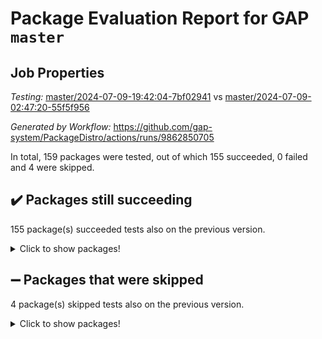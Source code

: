 # Package Evaluation Report for GAP `master`

## Job Properties

*Testing:* [master/2024-07-09-19:42:04-7bf02941](https://github.com/gap-system/PackageDistro/blob/data/reports/master/2024-07-09-19:42:04-7bf02941) vs [master/2024-07-09-02:47:20-55f5f956](https://github.com/gap-system/PackageDistro/blob/data/reports/master/2024-07-09-02:47:20-55f5f956)

*Generated by Workflow:* https://github.com/gap-system/PackageDistro/actions/runs/9862850705

In total, 159 packages were tested, out of which 155 succeeded, 0 failed and 4 were skipped.

## :heavy_check_mark: Packages still succeeding

155 package(s) succeeded tests also on the previous version.
<details><summary>Click to show packages!</summary>

- 4ti2interface 2023.02-04 [(success)](https://github.com/gap-system/PackageDistro/actions/runs/9862850705/job/27234698305)
- ace 5.6.2 [(success)](https://github.com/gap-system/PackageDistro/actions/runs/9862850705/job/27234701436)
- aclib 1.3.2 [(success)](https://github.com/gap-system/PackageDistro/actions/runs/9862850705/job/27234703303)
- agt 0.3.1 [(success)](https://github.com/gap-system/PackageDistro/actions/runs/9862850705/job/27234704140)
- alnuth 3.2.1 [(success)](https://github.com/gap-system/PackageDistro/actions/runs/9862850705/job/27234704690)
- anupq 3.3.0 [(success)](https://github.com/gap-system/PackageDistro/actions/runs/9862850705/job/27234705061)
- atlasrep 2.1.8 [(success)](https://github.com/gap-system/PackageDistro/actions/runs/9862850705/job/27234707273)
- autodoc 2023.06.19 [(success)](https://github.com/gap-system/PackageDistro/actions/runs/9862850705/job/27234708384)
- automata 1.15 [(success)](https://github.com/gap-system/PackageDistro/actions/runs/9862850705/job/27234708696)
- automgrp 1.3.2 [(success)](https://github.com/gap-system/PackageDistro/actions/runs/9862850705/job/27234708943)
- autpgrp 1.11 [(success)](https://github.com/gap-system/PackageDistro/actions/runs/9862850705/job/27234709299)
- cap 2024.07-05 [(success)](https://github.com/gap-system/PackageDistro/actions/runs/9862850705/job/27234709556)
- caratinterface 2.3.6 [(success)](https://github.com/gap-system/PackageDistro/actions/runs/9862850705/job/27234709866)
- cddinterface 2022.11.01 [(success)](https://github.com/gap-system/PackageDistro/actions/runs/9862850705/job/27234710132)
- circle 1.6.6 [(success)](https://github.com/gap-system/PackageDistro/actions/runs/9862850705/job/27234710401)
- classicpres 1.22 [(success)](https://github.com/gap-system/PackageDistro/actions/runs/9862850705/job/27234710650)
- cohomolo 1.6.11 [(success)](https://github.com/gap-system/PackageDistro/actions/runs/9862850705/job/27234710930)
- congruence 1.2.6 [(success)](https://github.com/gap-system/PackageDistro/actions/runs/9862850705/job/27234711157)
- corelg 1.57 [(success)](https://github.com/gap-system/PackageDistro/actions/runs/9862850705/job/27234711458)
- crime 1.6 [(success)](https://github.com/gap-system/PackageDistro/actions/runs/9862850705/job/27234711696)
- crisp 1.4.6 [(success)](https://github.com/gap-system/PackageDistro/actions/runs/9862850705/job/27234711971)
- crypting 0.10.4 [(success)](https://github.com/gap-system/PackageDistro/actions/runs/9862850705/job/27234712248)
- cryst 4.1.27 [(success)](https://github.com/gap-system/PackageDistro/actions/runs/9862850705/job/27234712602)
- crystcat 1.1.10 [(success)](https://github.com/gap-system/PackageDistro/actions/runs/9862850705/job/27234712885)
- ctbllib 1.3.9 [(success)](https://github.com/gap-system/PackageDistro/actions/runs/9862850705/job/27234713167)
- cubefree 1.19 [(success)](https://github.com/gap-system/PackageDistro/actions/runs/9862850705/job/27234713482)
- curlinterface 2.3.2 [(success)](https://github.com/gap-system/PackageDistro/actions/runs/9862850705/job/27234713810)
- cvec 2.8.1 [(success)](https://github.com/gap-system/PackageDistro/actions/runs/9862850705/job/27234714149)
- datastructures 0.3.0 [(success)](https://github.com/gap-system/PackageDistro/actions/runs/9862850705/job/27234714460)
- deepthought 1.0.6 [(success)](https://github.com/gap-system/PackageDistro/actions/runs/9862850705/job/27234714695)
- design 1.8 [(success)](https://github.com/gap-system/PackageDistro/actions/runs/9862850705/job/27234714974)
- difsets 2.3.1 [(success)](https://github.com/gap-system/PackageDistro/actions/runs/9862850705/job/27234715247)
- digraphs 1.7.1 [(success)](https://github.com/gap-system/PackageDistro/actions/runs/9862850705/job/27234715499)
- edim 1.3.8 [(success)](https://github.com/gap-system/PackageDistro/actions/runs/9862850705/job/27234715712)
- example 4.3.4 [(success)](https://github.com/gap-system/PackageDistro/actions/runs/9862850705/job/27234715960)
- examplesforhomalg 2023.10-01 [(success)](https://github.com/gap-system/PackageDistro/actions/runs/9862850705/job/27234716202)
- factint 1.6.3 [(success)](https://github.com/gap-system/PackageDistro/actions/runs/9862850705/job/27234716424)
- ferret 1.0.11 [(success)](https://github.com/gap-system/PackageDistro/actions/runs/9862850705/job/27234716667)
- fga 1.5.0 [(success)](https://github.com/gap-system/PackageDistro/actions/runs/9862850705/job/27234716899)
- fining 1.5.6 [(success)](https://github.com/gap-system/PackageDistro/actions/runs/9862850705/job/27234717118)
- float 1.0.4 [(success)](https://github.com/gap-system/PackageDistro/actions/runs/9862850705/job/27234717364)
- format 1.4.4 [(success)](https://github.com/gap-system/PackageDistro/actions/runs/9862850705/job/27234717637)
- forms 1.2.11 [(success)](https://github.com/gap-system/PackageDistro/actions/runs/9862850705/job/27234717867)
- fplsa 1.2.6 [(success)](https://github.com/gap-system/PackageDistro/actions/runs/9862850705/job/27234718079)
- fr 2.4.13 [(success)](https://github.com/gap-system/PackageDistro/actions/runs/9862850705/job/27234718296)
- francy 2.0.3 [(success)](https://github.com/gap-system/PackageDistro/actions/runs/9862850705/job/27234718514)
- fwtree 1.3 [(success)](https://github.com/gap-system/PackageDistro/actions/runs/9862850705/job/27234718732)
- gapdoc 1.6.7 [(success)](https://github.com/gap-system/PackageDistro/actions/runs/9862850705/job/27234718983)
- gauss 2023.02-04 [(success)](https://github.com/gap-system/PackageDistro/actions/runs/9862850705/job/27234719225)
- gaussforhomalg 2024.07-01 [(success)](https://github.com/gap-system/PackageDistro/actions/runs/9862850705/job/27234719497)
- gbnp 1.0.5 [(success)](https://github.com/gap-system/PackageDistro/actions/runs/9862850705/job/27234719764)
- generalizedmorphismsforcap 2024.04-01 [(success)](https://github.com/gap-system/PackageDistro/actions/runs/9862850705/job/27234719985)
- genss 1.6.8 [(success)](https://github.com/gap-system/PackageDistro/actions/runs/9862850705/job/27234720198)
- gradedmodules 2024.01-01 [(success)](https://github.com/gap-system/PackageDistro/actions/runs/9862850705/job/27234720440)
- gradedringforhomalg 2024.07-01 [(success)](https://github.com/gap-system/PackageDistro/actions/runs/9862850705/job/27234720687)
- grape 4.9.0 [(success)](https://github.com/gap-system/PackageDistro/actions/runs/9862850705/job/27234720935)
- groupoids 1.74 [(success)](https://github.com/gap-system/PackageDistro/actions/runs/9862850705/job/27234721157)
- grpconst 2.6.5 [(success)](https://github.com/gap-system/PackageDistro/actions/runs/9862850705/job/27234721394)
- guarana 0.96.3 [(success)](https://github.com/gap-system/PackageDistro/actions/runs/9862850705/job/27234721619)
- guava 3.19 [(success)](https://github.com/gap-system/PackageDistro/actions/runs/9862850705/job/27234721893)
- hap 1.62 [(success)](https://github.com/gap-system/PackageDistro/actions/runs/9862850705/job/27234722117)
- hapcryst 0.1.15 [(success)](https://github.com/gap-system/PackageDistro/actions/runs/9862850705/job/27234722374)
- hecke 1.5.3 [(success)](https://github.com/gap-system/PackageDistro/actions/runs/9862850705/job/27234722672)
- help 4.0 [(success)](https://github.com/gap-system/PackageDistro/actions/runs/9862850705/job/27234723012)
- homalg 2024.01-01 [(success)](https://github.com/gap-system/PackageDistro/actions/runs/9862850705/job/27234723240)
- homalgtocas 2023.11-01 [(success)](https://github.com/gap-system/PackageDistro/actions/runs/9862850705/job/27234723488)
- idrel 2.47 [(success)](https://github.com/gap-system/PackageDistro/actions/runs/9862850705/job/27234723724)
- images 1.3.2 [(success)](https://github.com/gap-system/PackageDistro/actions/runs/9862850705/job/27234723962)
- intpic 0.3.0 [(success)](https://github.com/gap-system/PackageDistro/actions/runs/9862850705/job/27234724203)
- io 4.8.2 [(success)](https://github.com/gap-system/PackageDistro/actions/runs/9862850705/job/27234724469)
- io_forhomalg 2023.02-04 [(success)](https://github.com/gap-system/PackageDistro/actions/runs/9862850705/job/27234724687)
- irredsol 1.4.4 [(success)](https://github.com/gap-system/PackageDistro/actions/runs/9862850705/job/27234724915)
- json 2.2.1 [(success)](https://github.com/gap-system/PackageDistro/actions/runs/9862850705/job/27234725139)
- jupyterkernel 1.5.1 [(success)](https://github.com/gap-system/PackageDistro/actions/runs/9862850705/job/27234725402)
- jupyterviz 1.5.6 [(success)](https://github.com/gap-system/PackageDistro/actions/runs/9862850705/job/27234725801)
- kan 1.37 [(success)](https://github.com/gap-system/PackageDistro/actions/runs/9862850705/job/27234726067)
- kbmag 1.5.11 [(success)](https://github.com/gap-system/PackageDistro/actions/runs/9862850705/job/27234726296)
- laguna 3.9.7 [(success)](https://github.com/gap-system/PackageDistro/actions/runs/9862850705/job/27234726567)
- liealgdb 2.2.1 [(success)](https://github.com/gap-system/PackageDistro/actions/runs/9862850705/job/27234726812)
- liepring 2.9.1 [(success)](https://github.com/gap-system/PackageDistro/actions/runs/9862850705/job/27234727017)
- liering 2.4.2 [(success)](https://github.com/gap-system/PackageDistro/actions/runs/9862850705/job/27234727345)
- linearalgebraforcap 2024.07-04 [(success)](https://github.com/gap-system/PackageDistro/actions/runs/9862850705/job/27234727584)
- lins 0.9 [(success)](https://github.com/gap-system/PackageDistro/actions/runs/9862850705/job/27234727875)
- localizeringforhomalg 2023.10-01 [(success)](https://github.com/gap-system/PackageDistro/actions/runs/9862850705/job/27234728153)
- loops 3.4.3 [(success)](https://github.com/gap-system/PackageDistro/actions/runs/9862850705/job/27234728411)
- lpres 1.1.0 [(success)](https://github.com/gap-system/PackageDistro/actions/runs/9862850705/job/27234728700)
- majoranaalgebras 1.5.2 [(success)](https://github.com/gap-system/PackageDistro/actions/runs/9862850705/job/27234728960)
- mapclass 1.4.6 [(success)](https://github.com/gap-system/PackageDistro/actions/runs/9862850705/job/27234729214)
- matgrp 0.70 [(success)](https://github.com/gap-system/PackageDistro/actions/runs/9862850705/job/27234729472)
- matricesforhomalg 2024.07-01 [(success)](https://github.com/gap-system/PackageDistro/actions/runs/9862850705/job/27234729742)
- modisom 2.5.4 [(success)](https://github.com/gap-system/PackageDistro/actions/runs/9862850705/job/27234729998)
- modulepresentationsforcap 2024.07-01 [(success)](https://github.com/gap-system/PackageDistro/actions/runs/9862850705/job/27234730270)
- modules 2024.01-01 [(success)](https://github.com/gap-system/PackageDistro/actions/runs/9862850705/job/27234730579)
- monoidalcategories 2024.06-02 [(success)](https://github.com/gap-system/PackageDistro/actions/runs/9862850705/job/27234730883)
- nconvex 2022.09-01 [(success)](https://github.com/gap-system/PackageDistro/actions/runs/9862850705/job/27234731216)
- nilmat 1.4.2 [(success)](https://github.com/gap-system/PackageDistro/actions/runs/9862850705/job/27234731543)
- nock 1.5 [(success)](https://github.com/gap-system/PackageDistro/actions/runs/9862850705/job/27234731864)
- normalizinterface 1.3.6 [(success)](https://github.com/gap-system/PackageDistro/actions/runs/9862850705/job/27234732123)
- nq 2.5.11 [(success)](https://github.com/gap-system/PackageDistro/actions/runs/9862850705/job/27234732455)
- numericalsgps 1.3.1 [(success)](https://github.com/gap-system/PackageDistro/actions/runs/9862850705/job/27234732715)
- openmath 11.5.3 [(success)](https://github.com/gap-system/PackageDistro/actions/runs/9862850705/job/27234732970)
- orb 4.9.0 [(success)](https://github.com/gap-system/PackageDistro/actions/runs/9862850705/job/27234733254)
- packagemanager 1.4.3 [(success)](https://github.com/gap-system/PackageDistro/actions/runs/9862850705/job/27234733510)
- patternclass 2.4.3 [(success)](https://github.com/gap-system/PackageDistro/actions/runs/9862850705/job/27234733872)
- permut 2.0.5 [(success)](https://github.com/gap-system/PackageDistro/actions/runs/9862850705/job/27234734245)
- polenta 1.3.10 [(success)](https://github.com/gap-system/PackageDistro/actions/runs/9862850705/job/27234734516)
- polymaking 0.8.7 [(success)](https://github.com/gap-system/PackageDistro/actions/runs/9862850705/job/27234734774)
- primgrp 3.4.4 [(success)](https://github.com/gap-system/PackageDistro/actions/runs/9862850705/job/27234735017)
- profiling 2.5.4 [(success)](https://github.com/gap-system/PackageDistro/actions/runs/9862850705/job/27234735216)
- qdistrnd 0.9.4 [(success)](https://github.com/gap-system/PackageDistro/actions/runs/9862850705/job/27234735492)
- qpa 1.35 [(success)](https://github.com/gap-system/PackageDistro/actions/runs/9862850705/job/27234735718)
- quagroup 1.8.4 [(success)](https://github.com/gap-system/PackageDistro/actions/runs/9862850705/job/27234735936)
- radiroot 2.9 [(success)](https://github.com/gap-system/PackageDistro/actions/runs/9862850705/job/27234736184)
- rcwa 4.7.1 [(success)](https://github.com/gap-system/PackageDistro/actions/runs/9862850705/job/27234736437)
- rds 1.8 [(success)](https://github.com/gap-system/PackageDistro/actions/runs/9862850705/job/27234736639)
- recog 1.4.2 [(success)](https://github.com/gap-system/PackageDistro/actions/runs/9862850705/job/27234736848)
- repndecomp 1.3.0 [(success)](https://github.com/gap-system/PackageDistro/actions/runs/9862850705/job/27234737121)
- repsn 3.1.2 [(success)](https://github.com/gap-system/PackageDistro/actions/runs/9862850705/job/27234737326)
- resclasses 4.7.3 [(success)](https://github.com/gap-system/PackageDistro/actions/runs/9862850705/job/27234737531)
- ringsforhomalg 2024.06-01 [(success)](https://github.com/gap-system/PackageDistro/actions/runs/9862850705/job/27234737784)
- sco 2023.08-01 [(success)](https://github.com/gap-system/PackageDistro/actions/runs/9862850705/job/27234737997)
- scscp 2.4.3 [(success)](https://github.com/gap-system/PackageDistro/actions/runs/9862850705/job/27234738208)
- semigroups 5.3.7 [(success)](https://github.com/gap-system/PackageDistro/actions/runs/9862850705/job/27234738414)
- sglppow 2.4 [(success)](https://github.com/gap-system/PackageDistro/actions/runs/9862850705/job/27234738666)
- sgpviz 0.999.5 [(success)](https://github.com/gap-system/PackageDistro/actions/runs/9862850705/job/27234738879)
- simpcomp 2.1.14 [(success)](https://github.com/gap-system/PackageDistro/actions/runs/9862850705/job/27234739601)
- singular 2024.06.03 [(success)](https://github.com/gap-system/PackageDistro/actions/runs/9862850705/job/27234739865)
- sl2reps 1.1 [(success)](https://github.com/gap-system/PackageDistro/actions/runs/9862850705/job/27234740130)
- sla 1.5.3 [(success)](https://github.com/gap-system/PackageDistro/actions/runs/9862850705/job/27234740344)
- smallgrp 1.5.4 [(success)](https://github.com/gap-system/PackageDistro/actions/runs/9862850705/job/27234740641)
- smallsemi 0.7.0 [(success)](https://github.com/gap-system/PackageDistro/actions/runs/9862850705/job/27234740871)
- sonata 2.9.6 [(success)](https://github.com/gap-system/PackageDistro/actions/runs/9862850705/job/27234741106)
- sophus 1.27 [(success)](https://github.com/gap-system/PackageDistro/actions/runs/9862850705/job/27234741361)
- sotgrps 1.2 [(success)](https://github.com/gap-system/PackageDistro/actions/runs/9862850705/job/27234741606)
- spinsym 1.5.2 [(success)](https://github.com/gap-system/PackageDistro/actions/runs/9862850705/job/27234741843)
- standardff 1.0 [(success)](https://github.com/gap-system/PackageDistro/actions/runs/9862850705/job/27234742087)
- symbcompcc 1.3.2 [(success)](https://github.com/gap-system/PackageDistro/actions/runs/9862850705/job/27234742317)
- thelma 1.3 [(success)](https://github.com/gap-system/PackageDistro/actions/runs/9862850705/job/27234742552)
- tomlib 1.2.11 [(success)](https://github.com/gap-system/PackageDistro/actions/runs/9862850705/job/27234742834)
- toolsforhomalg 2024.07-01 [(success)](https://github.com/gap-system/PackageDistro/actions/runs/9862850705/job/27234743105)
- toric 1.9.6 [(success)](https://github.com/gap-system/PackageDistro/actions/runs/9862850705/job/27234743336)
- toricvarieties 2022.07.13 [(success)](https://github.com/gap-system/PackageDistro/actions/runs/9862850705/job/27234743574)
- transgrp 3.6.5 [(success)](https://github.com/gap-system/PackageDistro/actions/runs/9862850705/job/27234743829)
- typeset 1.2.2 [(success)](https://github.com/gap-system/PackageDistro/actions/runs/9862850705/job/27234744075)
- ugaly 4.1.3 [(success)](https://github.com/gap-system/PackageDistro/actions/runs/9862850705/job/27234744322)
- unipot 1.6 [(success)](https://github.com/gap-system/PackageDistro/actions/runs/9862850705/job/27234744547)
- unitlib 4.2.0 [(success)](https://github.com/gap-system/PackageDistro/actions/runs/9862850705/job/27234744794)
- utils 0.85 [(success)](https://github.com/gap-system/PackageDistro/actions/runs/9862850705/job/27234745052)
- uuid 0.7 [(success)](https://github.com/gap-system/PackageDistro/actions/runs/9862850705/job/27234745309)
- walrus 0.9991 [(success)](https://github.com/gap-system/PackageDistro/actions/runs/9862850705/job/27234745591)
- wedderga 4.10.5 [(success)](https://github.com/gap-system/PackageDistro/actions/runs/9862850705/job/27234745906)
- xmod 2.92 [(success)](https://github.com/gap-system/PackageDistro/actions/runs/9862850705/job/27234746252)
- xmodalg 1.23 [(success)](https://github.com/gap-system/PackageDistro/actions/runs/9862850705/job/27234746497)
- yangbaxter 0.10.5 [(success)](https://github.com/gap-system/PackageDistro/actions/runs/9862850705/job/27234746734)
- zeromqinterface 0.15 [(success)](https://github.com/gap-system/PackageDistro/actions/runs/9862850705/job/27234746957)
</details>

## :heavy_minus_sign: Packages that were skipped

4 package(s) skipped tests also on the previous version.
<details><summary>Click to show packages!</summary>

- browse 1.8.21 [(skipped)](https://github.com/gap-system/PackageDistro/actions/runs/9862850705/job/27234351825)
- itc 1.5.1 [(skipped)](https://github.com/gap-system/PackageDistro/actions/runs/9862850705/job/27234351825)
- polycyclic 2.16 [(skipped)](https://github.com/gap-system/PackageDistro/actions/runs/9862850705/job/27234351825)
- xgap 4.32 [(skipped)](https://github.com/gap-system/PackageDistro/actions/runs/9862850705/job/27234351825)
</details>

